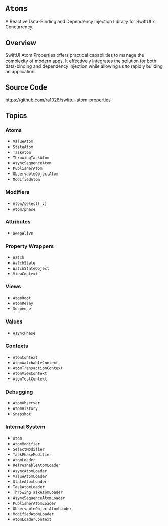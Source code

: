 # ``Atoms``

A Reactive Data-Binding and Dependency Injection Library for SwiftUI x Concurrency.

## Overview

SwiftUI Atom Properties offers practical capabilities to manage the complexity of modern apps. It effectively integrates the solution for both data-binding and dependency injection while allowing us to rapidly building an application.

## Source Code

<https://github.com/ra1028/swiftui-atom-properties>

## Topics

### Atoms

- ``ValueAtom``
- ``StateAtom``
- ``TaskAtom``
- ``ThrowingTaskAtom``
- ``AsyncSequenceAtom``
- ``PublisherAtom``
- ``ObservableObjectAtom``
- ``ModifiedAtom``

### Modifiers

- ``Atom/select(_:)``
- ``Atom/phase``

### Attributes

- ``KeepAlive``

### Property Wrappers

- ``Watch``
- ``WatchState``
- ``WatchStateObject``
- ``ViewContext``

### Views

- ``AtomRoot``
- ``AtomRelay``
- ``Suspense``

### Values

- ``AsyncPhase``

### Contexts

- ``AtomContext``
- ``AtomWatchableContext``
- ``AtomTransactionContext``
- ``AtomViewContext``
- ``AtomTestContext``

### Debugging

- ``AtomObserver``
- ``AtomHistory``
- ``Snapshot``

### Internal System

- ``Atom``
- ``AtomModifier``
- ``SelectModifier``
- ``TaskPhaseModifier``
- ``AtomLoader``
- ``RefreshableAtomLoader``
- ``AsyncAtomLoader``
- ``ValueAtomLoader``
- ``StateAtomLoader``
- ``TaskAtomLoader``
- ``ThrowingTaskAtomLoader``
- ``AsyncSequenceAtomLoader``
- ``PublisherAtomLoader``
- ``ObservableObjectAtomLoader``
- ``ModifiedAtomLoader``
- ``AtomLoaderContext``
